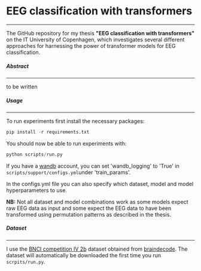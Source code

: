 # EEG classification with transformers

---

The GitHub repository for my thesis **"EEG classification with transformers"** on the IT University of Copenhagen, which investigates several different approaches for harnessing the power of transformer models for EEG classification.

##### Abstract

---

to be written

##### Usage

---

To run experiments first install the necessary packages:

```python
pip install -r requirements.txt
```

You should now be able to run experiments with:

```python
python scripts/run.py
```

If you have a [wandb](https://wandb.ai/) account, you can set 'wandb_logging' to 'True' in `scripts/support/configs.yml`under 'train_params'.

In the configs.yml file you can also specify which dataset, model and model hyperparameters to use.

**NB:** Not all dataset and model combinations work as some models expect raw EEG data as input and some expect the EEG data to have been transformed using permutation patterns as described in the thesis.

##### Dataset

---

I use the [BNCI competition IV 2b](https://www.bbci.de/competition/iv/) dataset obtained from [braindecode](https://braindecode.org/stable/index.html).
The dataset will automatically be downloaded the first time you run `scrpits/run.py`.
